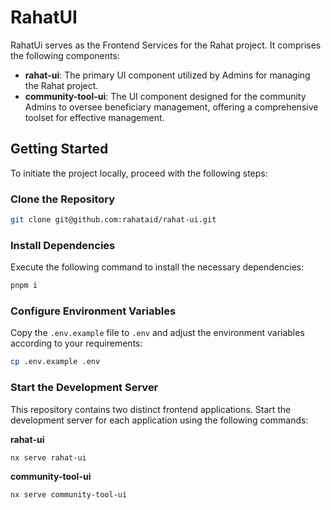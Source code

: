 # RahatUI

RahatUi serves as the Frontend Services for the Rahat project. It comprises the following components:

- **rahat-ui**: The primary UI component utilized by Admins for managing the Rahat project.
- **community-tool-ui**: The UI component designed for the community Admins to oversee beneficiary management, offering a comprehensive toolset for effective management.

## Getting Started

To initiate the project locally, proceed with the following steps:

### Clone the Repository

```bash
git clone git@github.com:rahataid/rahat-ui.git
```

### Install Dependencies

Execute the following command to install the necessary dependencies:

```bash
pnpm i
```

### Configure Environment Variables

Copy the `.env.example` file to `.env` and adjust the environment variables according to your requirements:

```bash
cp .env.example .env
```

### Start the Development Server

This repository contains two distinct frontend applications. Start the development server for each application using the following commands:

**rahat-ui**

```bash
nx serve rahat-ui
```

**community-tool-ui**

```bash
nx serve community-tool-ui
```
